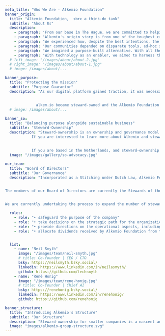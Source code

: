 ```yaml
---
meta_title: "Who We Are - Alkemio Foundation"
banner_origin:
  title: "Alkemio Foundation,  <br> a think-do tank"
  subtitle: "About Us"
  description: 
    - paragraph: "From our base in The Hague, we are committed to helping change makers in The Netherlands and worldwide, succeed in their collective action efforts."
    - paragraph: "Alkemio's origin story is from one of the toughest crisis of the 21st century - the COVID-19 pandemic. Our founders were part of Dutch public-private initiative to collectively overcome shared challenges."
    - paragraph: "We experienced how, despite the best intentions, the lack of a supportive digital infrastructure was constraining our collective action efforts."
    - paragraph: "Our communities depended on disparate tools, ad-hoc solutions, and algorithms putting the interests of large technology companies first."
    - paragraph: "We imagined a purpose-built alternative. With all the building blocks for excelling at collective action, and designed from first principles to put society's interests first."
    - paragraph: "With technology as an enabler, we aimed to harness the human capacity, talent, and determination to solve societal challenges, and support their endeavours."
  # left_image: "/images/about/about-2.jpg"
  # right_image: "/images/about/about-1.jpg"
  # image: /images/about/...

banner_purpose:
  title: "Protecting the mission"
  subtitle: "Purpose Guarantor"
  description: "As our digital platform gained traction, it was necessary to further safeguard its purpose, align its ambition, and  protect its users. 
            
            
              alkem.io became steward-owned and the Alkemio Foundation became the purpose guarantor of the digital platform."
  # image: /images/about/...

banner_so:
  title: "Balancing purpose alongside sustainable business"
  subtitle: "Steward-Ownership"
  description: "Steward-ownership is an ownership and governance model that ensures companies remain true to their purpose alongside ensuring business sustainability. Many successful businesses in Europe adopt this model, and momentum is growing for smaller purpose-driven companies. 
            If you are interested to learn more about Alkemio and steward-ownership, [**this case study from Purpose Economy**](https://purpose-economy.org/content/uploads/purpose-alkemio-casestudyen-31032024.pdf) is a helpful starting point. 
            
            
            If you are based in the Netherlands, and steward-ownership excites you, [**join our community here**](https://alkem.io/steward-ownership-nl?tab=1). <br> <br>"
  image: "/images/gallery/so-advocacy.jpg"

our_team:
  title: "Board of Directors"
  subtitle: "Our Governance"
  description: "Incorporated as a Stitching under Dutch Law, Alkemio Foundation is governed by our Board of Directors.  

  
The members of our Board of Directors are currently the Stewards of the Alkemio platform. 


We are currently undertaking the process to expand the number of stewards to increase diversity of thought and representation and enable the careful evolution of the platform."

  roles:
    - role: "• safeguard the purpose of the company"  
    - role: "• take decisions on the strategic path for the organization" 
    - role: "• provide directions on the operational aspects, including governance, financial, and legal"
    - role: "• allocate dividends received by Alkemio Foundation from the company towards achieving the purpose"


  list:
    - name: "Neil Smyth"
      image: "/images/team/neil-smyth.jpg"
      # title: Co-founder | CEO / CTO
      bsky: https://neilsmyth.bsky.social/
      linkedin: https://www.linkedin.com/in/neilasmyth/
      github: https://github.com/techsmyth
    - name: "René Honig"
      image: "/images/team/rene-honig.jpg"
      # title: Co-founder | Chief AI
      bsky: https://renehonig.bsky.social/
      linkedin: https://www.linkedin.com/in/renehonig/
      github: https://github.com/renehonig

banner_structure:
  title: "Introducing Alkemio's Structure"
  subtitle: "Our Structure"
  description: "Steward-ownership for smaller companies is a nascent and evolving concept. We are learning by doing, and have benefitted from inputs from other trailblazing organisations, including We Are Stewards, and Purpose. We also want to help other organisation navigate this path; to help facilitate this knowledge sharing, we have publicly shared all relevant resources. For a detailed understanding of our structure, please head to [**this page**](/structure)."
  image: "images/alkemio-group-structure.svg"
---
```

